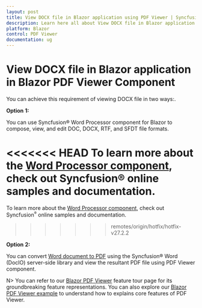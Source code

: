 ```yaml
---
layout: post
title: View DOCX file in Blazor application using PDF Viewer | Syncfusion
description: Learn here all about View DOCX file in Blazor application in Syncfusion Blazor PDF Viewer component and more.
platform: Blazor
control: PDF Viewer
documentation: ug
---
```


# View DOCX file in Blazor application in Blazor PDF Viewer Component

You can achieve this requirement of viewing DOCX file in two ways:.

**Option** **1:**

You can use Syncfusion&reg; Word Processor component for Blazor to compose, view, and edit DOC, DOCX, RTF, and SFDT file formats.

<<<<<<< HEAD
To learn more about the [Word Processor component](https://www.syncfusion.com/blazor-components/blazor-word-processor), check out Syncfusion&reg; online samples and documentation.
=======
To learn more about the [Word Processor component](https://www.syncfusion.com/blazor-components/blazor-word-processor), check out Syncfusion<sup style="font-size:70%">&reg;</sup> online samples and documentation.
>>>>>>> remotes/origin/hotfix/hotfix-v27.2.2

**Option** **2:**

You can convert [Word document to PDF](https://help.syncfusion.com/file-formats/docio/word-to-pdf) using the Syncfusion&reg; Word (DocIO) server-side library and view the resultant PDF file using PDF Viewer component.

N> You can refer to our [Blazor PDF Viewer](https://www.syncfusion.com/blazor-components/blazor-pdf-viewer) feature tour page for its groundbreaking feature representations. You can also explore our [Blazor PDF Viewer example](https://blazor.syncfusion.com/demos/pdf-viewer/default-functionalities?theme=bootstrap4) to understand how to explains core features of PDF Viewer.